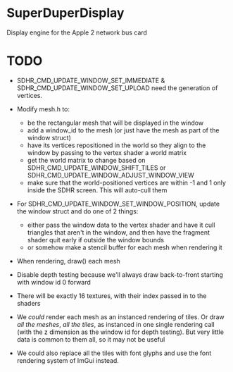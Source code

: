 # SuperDuperDisplay
Display engine for the Apple 2 network bus card

# TODO
- SDHR_CMD_UPDATE_WINDOW_SET_IMMEDIATE & SDHR_CMD_UPDATE_WINDOW_SET_UPLOAD need the generation of vertices.
- Modify mesh.h to:
	- be the rectangular mesh that will be displayed in the window
	- add a window_id to the mesh (or just have the mesh as part of the window struct)
	- have its vertices repositioned in the world so they align to the window by passing to the vertex shader a world matrix
	- get the world matrix to change based on SDHR_CMD_UPDATE_WINDOW_SHIFT_TILES or SDHR_CMD_UPDATE_WINDOW_ADJUST_WINDOW_VIEW
	- make sure that the world-positioned vertices are within -1 and 1 only inside the SDHR screen. This will auto-cull them
- For SDHR_CMD_UPDATE_WINDOW_SET_WINDOW_POSITION, update the window struct and do one of 2 things:
	- either pass the window data to the vertex shader and have it cull triangles that aren't in the window, and then have
	  the fragment shader quit early if outside the window bounds
	- or somehow make a stencil buffer for each mesh when rendering it
- When rendering, draw() each mesh
- Disable depth testing because we'll always draw back-to-front starting with window id 0 forward
- There will be exactly 16 textures, with their index passed in to the shaders

- We _could_ render each mesh as an instanced rendering of tiles. Or draw _all the meshes_, _all the tiles_, as instanced
  in one single rendering call (with the z dimension as the window id for depth testing). But very little data is common
  to them all, so it may not be useful

- We could also replace all the tiles with font glyphs and use the font rendering system of ImGui instead.